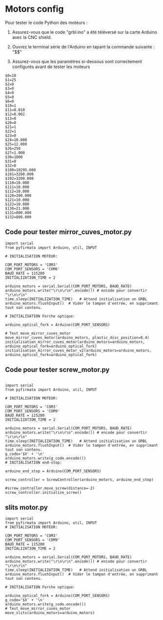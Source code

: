 # Motors config

Pour tester le code Python des moteurs :

1. Assurez-vous que le code "grbl.ino" a été téléversé sur la carte Arduino avec la CNC shield.

2. Ouvrez le terminal série de l'Arduino en tapant la commande suivante : "$$"

3. Assurez-vous que les paramètres si-dessous sont correctement configurés avant de tester les moteurs
```
$0=10
$1=25
$2=0
$3=0
$4=0
$5=0
$6=0
$10=1
$11=0.010
$12=0.002
$13=0
$20=0
$21=1
$22=1
$23=0
$24=10.000
$25=12.000
$26=250
$27=1.000
$30=1000
$31=0
$32=0
$100=10295.660
$101=3200.000
$102=3200.000
$110=10.000
$111=10.000
$112=10.000
$120=200.000
$121=10.000
$122=10.000
$130=21.000
$131=800.000
$132=800.000

```

## Code pour tester mirror_cuves_motor.py 
```
import serial  
from pyfirmata import Arduino, util, INPUT

# INITIALISATION MOTEUR:

COM_PORT_MOTORS = 'COM3'
COM_PORT_SENSORS = 'COM6'
BAUD_RATE = 115200
INITIALIZATION_TIME = 2

arduino_motors = serial.Serial(COM_PORT_MOTORS, BAUD_RATE)
arduino_motors.write("\r\n\r\n".encode()) # encode pour convertir "\r\n\r\n" 
time.sleep(INITIALIZATION_TIME)   # Attend initialisation un GRBL
arduino_motors.flushInput()  # Vider le tampon d'entrée, en supprimant tout son contenu.

# INITIALISATION Forche optique:

arduino_optical_fork = Arduino(COM_PORT_SENSORS)

# Test move_mirror_cuves_motor
move_mirror_cuves_motor(arduino_motors, plastic_disc_position=0.4)
initialisation_mirror_cuves_motor(arduino_motors=arduino_motors, arduino_optical_fork=arduino_optical_fork)
initialisation_mirror_cuves_motor_v2(arduino_motors=arduino_motors, arduino_optical_fork=arduino_optical_fork)
```

## Code pour tester screw_motor.py 


```

import serial  
from pyfirmata import Arduino, util, INPUT

# INITIALISATION MOTEUR:

COM_PORT_MOTORS = 'COM3'
COM_PORT_SENSORS = 'COM9'
BAUD_RATE = 115200
INITIALIZATION_TIME = 2

arduino_motors = serial.Serial(COM_PORT_MOTORS, BAUD_RATE)
arduino_motors.write("\r\n\r\n".encode()) # encode pour convertir "\r\n\r\n" 
time.sleep(INITIALIZATION_TIME)   # Attend initialisation un GRBL
arduino_motors.flushInput()  # Vider le tampon d'entrée, en supprimant tout son contenu.
g_code='$X' + '\n'
arduino_motors.write(g_code.encode())
# INITIALISATION end-stop:

arduino_end_stop = Arduino(COM_PORT_SENSORS)

screw_controller = ScrewController(arduino_motors, arduino_end_stop)

#screw_controller.move_screw(distance=-2)
screw_controller.initialize_screw()
```
## slits motor.py

```
import serial  
from pyfirmata import Arduino, util, INPUT
# INITIALISATION MOTEUR:

COM_PORT_MOTORS = 'COM3'
COM_PORT_SENSORS = 'COM9'
BAUD_RATE = 115200
INITIALIZATION_TIME = 2

arduino_motors = serial.Serial(COM_PORT_MOTORS, BAUD_RATE)
arduino_motors.write("\r\n\r\n".encode()) # encode pour convertir "\r\n\r\n" 
time.sleep(INITIALIZATION_TIME)   # Attend initialisation un GRBL
arduino_motors.flushInput()  # Vider le tampon d'entrée, en supprimant tout son contenu.

# INITIALISATION Forche optique:

arduino_optical_fork = Arduino(COM_PORT_SENSORS)
g_code='$X' + '\n'
arduino_motors.write(g_code.encode())
# Test move_mirror_cuves_motor
move_slits(arduino_motors=arduino_motors)

```